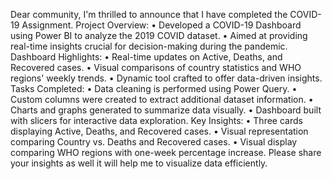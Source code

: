 Dear community,
I'm thrilled to announce that I have completed the COVID-19 Assignment. 
Project Overview:
•	Developed a COVID-19 Dashboard using Power BI to analyze the 2019 COVID dataset.
•	Aimed at providing real-time insights crucial for decision-making during the pandemic.
Dashboard Highlights:
•	Real-time updates on Active, Deaths, and Recovered cases.
•	Visual comparisons of country statistics and WHO regions' weekly trends.
•	Dynamic tool crafted to offer data-driven insights.
Tasks Completed:
•	Data cleaning is performed using Power Query.
•	Custom columns were created to extract additional dataset information.
•	Charts and graphs generated to summarize data visually.
•	Dashboard built with slicers for interactive data exploration.
Key Insights:
•	Three cards displaying Active, Deaths, and Recovered cases.
•	Visual representation comparing Country vs. Deaths and Recovered cases.
•	Visual display comparing WHO regions with one-week percentage increase.
Please share your insights as well it will help me to visualize data efficiently.
